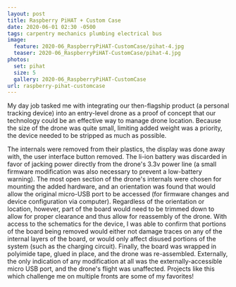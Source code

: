 ```yaml
---
layout: post
title: Raspberry PiHAT + Custom Case
date: 2020-06-01 02:30 -0500
tags: carpentry mechanics plumbing electrical bus
image:
  feature: 2020-06_RaspberryPiHAT-CustomCase/pihat-4.jpg
  teaser: 2020-06_RaspberryPiHAT-CustomCase/pihat-4.jpg
photos:
  set: pihat
  size: 5
  gallery: 2020-06_RaspberryPiHAT-CustomCase
url: raspberry-pihat-customcase
---
```


My day job tasked me with integrating our then-flagship product (a personal tracking device) into an entry-level drone as a proof of concept that our technology could be an effective way to manage drone location. Because the size of the drone was quite small, limiting added weight was a priority, the device needed to be stripped as much as possible. 

The internals were removed from their plastics, the display was done away with, the user interface button removed. The li-ion battery was discarded in favor of jacking power directly from the drone's 3.3v power line (a small firmware modification was also necessary to prevent a low-battery warning). The most open section of the drone's internals were chosen for mounting the added hardware, and an orientation was found that would allow the original micro-USB port to be accessed (for firmware changes and device configuration via computer). Regardless of the orientation or location, however, part of the board would need to be trimmed down to allow for proper clearance and thus allow for reassembly of the drone. With access to the schematics for the device, I was able to confirm that portions of the board being removed would either not damage traces on any of the internal layers of the board, or would only affect disused portions of the system (such as the charging circuit). Finally, the board was wrapped in polyimide tape, glued in place, and the drone was re-assembled. Externally, the only indication of any modification at all was the externally-accessible micro USB port, and the drone's flight was unaffected. Projects like this which challenge me on multiple fronts are some of my favorites!
